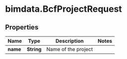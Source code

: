 # bimdata.BcfProjectRequest

## Properties

Name | Type | Description | Notes
------------ | ------------- | ------------- | -------------
**name** | **String** | Name of the project | 


